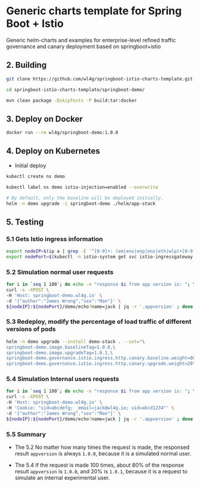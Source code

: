 # Generic charts template for Spring Boot + Istio

Generic helm-charts and examples for enterprise-level refined traffic governance and canary deployment based on springboot+istio

## 2. Building

```bash
git clone https://github.com/wl4g/springboot-istio-charts-template.git

cd springboot-istio-charts-template/springboot-demo/

mvn clean package -DskipTests -P build:tar:docker
```

## 3. Deploy on Docker

```bash
docker run --rm wl4g/springboot-demo:1.0.0
```

## 4. Deploy on Kubernetes

- Initial deploy

```bash
kubectl create ns demo

kubectl label ns demo istio-injection=enabled --overwrite

# By default, only the baseline will be deployed initially.
helm -n demo upgrade -i springboot-demo ./helm/app-stack
```

## 5. Testing

### 5.1 Gets Istio ingress information

```bash
export nodeIP=$(ip a | grep -E '^[0-9]+: (em|eno|enp|ens|eth|wlp)+[0-9]' -A2 | grep inet | awk -F ' ' '{print $2}' | cut -f1 -d/ | head -1)
export nodePort=$(kubectl -n istio-system get svc istio-ingressgateway -ojson | jq -r '.spec.ports[] | select (.name == "http2") | .nodePort')
```

### 5.2 Simulation normal user requests

```bash
for i in `seq 1 100`; do echo -n "response $i from app version is: "; \
curl -s -XPOST \
-H 'Host: springboot-demo.wl4g.io' \
-d '{"author":"James Wrong","sex":"Man"}' \
${nodeIP}:${nodePort}/demo/echo?name=jack | jq -r '.appversion' ; done
```

### 5.3 Redeploy, modify the percentage of load traffic of different versions of pods

```bash
helm -n demo upgrade --install demo-stack . --set="\
springboot-demo.image.baselineTag=1.0.0,\
springboot-demo.image.upgradeTag=1.0.1,\
springboot-demo.governance.istio.ingress.http.canary.baseline.weight=80,\
springboot-demo.governance.istio.ingress.http.canary.upgrade.weight=20"
```

### 5.4 Simulation Internal users requests

```bash
for i in `seq 1 100`; do echo -n "response $i from app version is: "; \
curl -s -XPOST \
-H 'Host: springboot-demo.wl4g.io' \
-H 'Cookie: "sid=abcdefg; _email=jack@wl4g.io; uid=abcd1234"' \
-d '{"author":"James Wrong","sex":"Man"}' \
${nodeIP}:${nodePort}/demo/echo?name=jack | jq -r '.appversion' ; done
```

### 5.5 Summary

- The 5.2 No matter how many times the request is made, the responsed result `appversion` is always `1.0.0`, because it is a simulated normal user.

- The 5.4 If the request is made 100 times, about 80% of the response result `appversion` is `1.0.0`, and 20% is `1.0.1`, because it is a request to simulate an internal experimental user.
